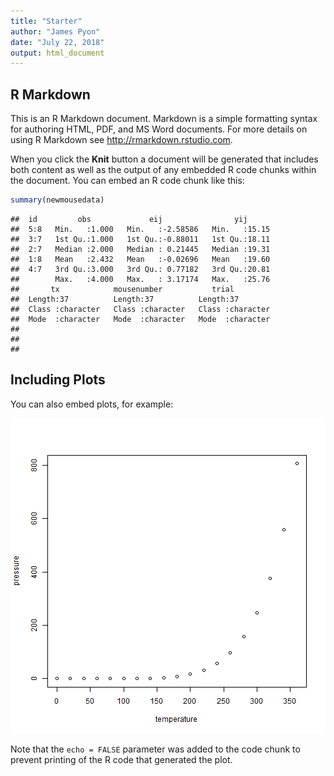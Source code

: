 ```yaml
---
title: "Starter"
author: "James Pyon"
date: "July 22, 2018"
output: html_document
---
```




## R Markdown

This is an R Markdown document. Markdown is a simple formatting syntax for authoring HTML, PDF, and MS Word documents. For more details on using R Markdown see <http://rmarkdown.rstudio.com>.

When you click the **Knit** button a document will be generated that includes both content as well as the output of any embedded R code chunks within the document. You can embed an R code chunk like this:


```r
summary(newmousedata)
```

```
##  id         obs             eij                yij       
##  5:8   Min.   :1.000   Min.   :-2.58586   Min.   :15.15  
##  3:7   1st Qu.:1.000   1st Qu.:-0.88011   1st Qu.:18.11  
##  2:7   Median :2.000   Median : 0.21445   Median :19.31  
##  1:8   Mean   :2.432   Mean   :-0.02696   Mean   :19.60  
##  4:7   3rd Qu.:3.000   3rd Qu.: 0.77182   3rd Qu.:20.81  
##        Max.   :4.000   Max.   : 3.17174   Max.   :25.76  
##       tx            mousenumber           trial          
##  Length:37          Length:37          Length:37         
##  Class :character   Class :character   Class :character  
##  Mode  :character   Mode  :character   Mode  :character  
##                                                          
##                                                          
## 
```

## Including Plots

You can also embed plots, for example:

![plot of chunk pressure](figure/pressure-1.png)

Note that the `echo = FALSE` parameter was added to the code chunk to prevent printing of the R code that generated the plot.
